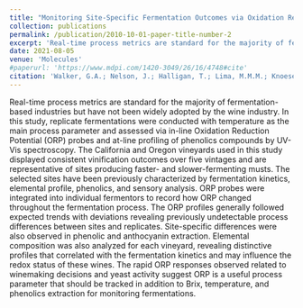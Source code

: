 ```yaml
---
title: "Monitoring Site-Specific Fermentation Outcomes via Oxidation Reduction Potential and UV-Vis Spectroscopy to Characterize “Hidden” Parameters of Pinot Noir Wine Fermentations"
collection: publications
permalink: /publication/2010-10-01-paper-title-number-2
excerpt: 'Real-time process metrics are standard for the majority of fermentation-based industries but have not been widely adopted by the wine industry. In this study, replicate fermentations were conducted with temperature as the main process parameter and assessed via in-line Oxidation Reduction Potential (ORP) probes and at-line profiling of phenolics compounds by UV-Vis spectroscopy...'
date: 2021-08-05
venue: 'Molecules'
#paperurl: 'https://www.mdpi.com/1420-3049/26/16/4748#cite'
citation: 'Walker, G.A.; Nelson, J.; Halligan, T.; Lima, M.M.M.; Knoesen, A.; Runnebaum, R.C. Monitoring Site-Specific Fermentation Outcomes via Oxidation Reduction Potential and UV-Vis Spectroscopy to Characterize “Hidden” Parameters of Pinot Noir Wine Fermentations. Molecules 2021, 26, 4748. https://doi.org/10.3390/molecules26164748'
---
```

Real-time process metrics are standard for the majority of fermentation-based industries but have not been widely adopted by the wine industry. In this study, replicate fermentations were conducted with temperature as the main process parameter and assessed via in-line Oxidation Reduction Potential (ORP) probes and at-line profiling of phenolics compounds by UV-Vis spectroscopy. The California and Oregon vineyards used in this study displayed consistent vinification outcomes over five vintages and are representative of sites producing faster- and slower-fermenting musts. The selected sites have been previously characterized by fermentation kinetics, elemental profile, phenolics, and sensory analysis. ORP probes were integrated into individual fermentors to record how ORP changed throughout the fermentation process. The ORP profiles generally followed expected trends with deviations revealing previously undetectable process differences between sites and replicates. Site-specific differences were also observed in phenolic and anthocyanin extraction. Elemental composition was also analyzed for each vineyard, revealing distinctive profiles that correlated with the fermentation kinetics and may influence the redox status of these wines. The rapid ORP responses observed related to winemaking decisions and yeast activity suggest ORP is a useful process parameter that should be tracked in addition to Brix, temperature, and phenolics extraction for monitoring fermentations.
